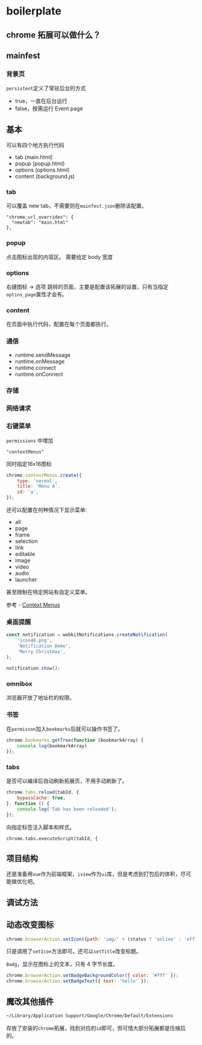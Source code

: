 # boilerplate

## chrome 拓展可以做什么？

## mainfest

### 背景页

`persistent`定义了常驻后台的方式
- true，一直在后台运行
- false，按需运行 Event page


## 基本

可以有四个地方执行代码

- tab   (main.html)
- popup     (popup.html)
- options   (options.html)
- content   (background.js)

### tab

可以覆盖 new tab，不需要则在`mainfest.json`删除该配置。

```
"chrome_url_overrides": {
  "newtab": "main.html"
},
```

### popup

点击图标出现的内容区。
需要给定 body 宽度


### options

右键图标 -> 选项 跳转的页面，主要是配置该拓展的设置，只有当指定`optins_page`属性才会有。

### content

在页面中执行代码，配置在每个页面都执行。

### 通信

- runtime.sendMessage
- runtime.onMessage
- runtime.connect
- runtime.onConnect

### 存储



### 网络请求

### 右键菜单

`permissions` 中增加

```
"contextMenus"
```

同时指定16x16图标

```javascript
chrome.contextMenus.create({
    type: 'normal',
    title: 'Menu A',
    id: 'a',
});
```

还可以配置在何种情况下显示菜单:

- all
- page
- frame
- selection
- link
- editable
- image
- video
- audio
- launcher

甚至限制在特定网站有自定义菜单。

参考 - [Context Menus](http://open.chrome.360.cn/extension_dev/contextMenus.html)

### 桌面提醒

```javascript
const notification = webkitNotifications.createNotification(
    'icon48.png',
    'Notification Demo',
    'Merry Christmas',
);

notification.show();
```

### omnibox

浏览器开放了地址栏的权限。

### 书签

在`permisson`加入`bookmarks`后就可以操作书签了。

```javascript
chrome.bookmarks.getTree(function (bookmarkArray) {
    console.log(bookmarkArray)
});
```

### tabs

是否可以编译后自动刷新拓展页，不用手动刷新了。

```javascript
chrome.tabs.reload(tabId, {
    bypassCache: true,
}, function () {
    console.log('Tab has been reloaded');
});
```

向指定标签注入脚本和样式。

```
chrome.tabs.executeScript(tabId, {

```

## 项目结构

还是准备用`vue`作为前端框架，`iview`作为`ui`库，但是考虑到打包后的体积，尽可能做优化吧。

## 调试方法

## 动态改变图标

```javascript
chrome.browserAction.setIcon({path: 'img/' + (status ? 'online' : 'offline')});
```

只是调用了`setIcon`方法即可。还可以`setTitle`改变标题。

`Badg`，显示在图标上的文本，只有 4 字节长度。

```javascript
chrome.browserAction.setBadgeBackgroundColor({ color: '#fff' });
chrome.browserAction.setBadgeText({ text: 'hello' });
```


## 魔改其他插件

```bash
~/Library/Application Support/Google/Chrome/Default/Extensions
```
存放了安装的`chrome`拓展，找到对应的`id`即可，但可惜大部分拓展都是压缩后的。

